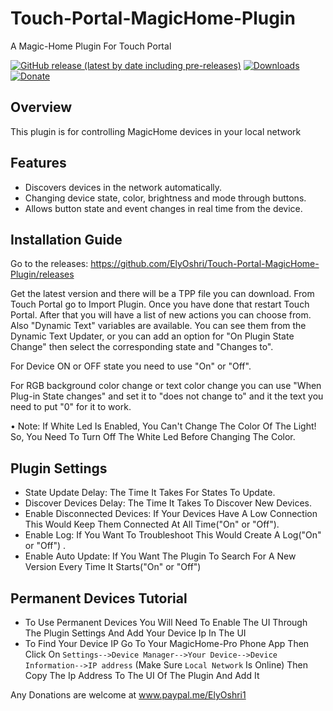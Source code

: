# Touch-Portal-MagicHome-Plugin
A Magic-Home Plugin For Touch Portal

[![GitHub release (latest by date including pre-releases)](https://img.shields.io/github/v/release/ElyOshri/Touch-Portal-MagicHome-Plugin?include_prereleases&label=Release)](https://github.com/ElyOshri/Touch-Portal-MagicHome-Plugin/releases/tag/v1.3)
[![Downloads](https://img.shields.io/github/downloads/ElyOshri/Touch-Portal-MagicHome-Plugin/total?label=Downloads)](https://github.com/ElyOshri/Touch-Portal-MagicHome-Plugin/releases)
[![Donate](https://img.shields.io/badge/Donate-PayPal-blue.svg)](https://www.paypal.me/ElyOshri1)

## Overview

This plugin is for controlling MagicHome devices in your local network

## Features

* Discovers devices in the network automatically.
* Changing device state, color, brightness and mode through buttons.
* Allows button state and event changes in real time from the device.

## Installation Guide

Go to the releases:
https://github.com/ElyOshri/Touch-Portal-MagicHome-Plugin/releases

Get the latest version and there will be a TPP file you can download. From Touch Portal go to Import Plugin. Once you have done that restart Touch Portal. After that you will have a list of new actions you can choose from. Also "Dynamic Text" variables are available. You can see them from the Dynamic Text Updater, or you can add an option for "On Plugin State Change" then select the corresponding state and "Changes to". 

For Device ON or OFF state you need to use "On" or "Off".

For RGB background color change or text color change you can use "When Plug-in State changes" and set it to "does not change to" and it the text you need to put "0" for it to work.

• Note: If White Led Is Enabled, You Can't Change The Color Of The Light! So, You Need To Turn Off The White Led Before Changing The Color.

## Plugin Settings
* State Update Delay: The Time It Takes For States To Update.
* Discover Devices Delay: The Time It Takes To Discover New Devices.
* Enable Disconnected Devices: If Your Devices Have A Low Connection This Would Keep Them Connected At All Time("On" or "Off").
* Enable Log: If You Want To Troubleshoot This Would Create A Log("On" or "Off") .
* Enable Auto Update: If You Want The Plugin To Search For A New Version Every Time It Starts("On" or "Off")

## Permanent Devices Tutorial
* To Use Permanent Devices You Will Need To Enable The UI Through The Plugin Settings And Add Your Device Ip In The UI
* To Find Your Device IP Go To Your MagicHome-Pro Phone App Then Click On `Settings-->Device Manager-->Your Device-->Device Information-->IP address` (Make Sure `Local Network` Is Online) Then Copy The Ip Address To The UI Of The Plugin And Add It




Any Donations are welcome at www.paypal.me/ElyOshri1 
